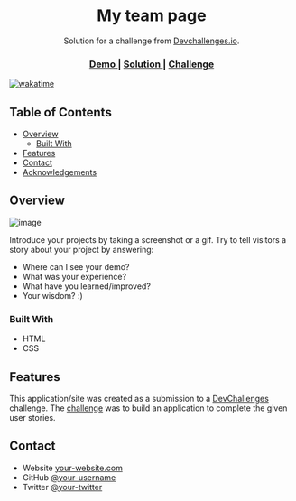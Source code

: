 <!-- Please update value in the {}  -->

<h1 align="center">My team page </h1>

<div align="center">
   Solution for a challenge from  <a href="http://devchallenges.io" target="_blank">Devchallenges.io</a>.
</div>

<div align="center">
  <h3>
    <a href="https://rulocode.github.io/My-team-page/">
      Demo
    </a>
    <span> | </span>
    <a href="https://github.com/ruloCode/My-team-page">
      Solution
    </a>
    <span> | </span>
    <a href="https://devchallenges.io/challenges/hhmesazsqgKXrTkYkt0U">
      Challenge
    </a>
  </h3>
</div>

<!-- TABLE OF CONTENTS -->
[![wakatime](https://wakatime.com/badge/user/438a330e-6b52-4b08-9417-cdd9fc37a05a/project/9ef122b0-2bef-49f2-91a3-4dd129d42c2e.svg)](https://wakatime.com/badge/user/438a330e-6b52-4b08-9417-cdd9fc37a05a/project/9ef122b0-2bef-49f2-91a3-4dd129d42c2e)
## Table of Contents

- [Overview](#overview)
  - [Built With](#built-with)
- [Features](#features)
- [Contact](#contact)
- [Acknowledgements](#acknowledgements)

<!-- OVERVIEW -->

## Overview


![image](https://user-images.githubusercontent.com/48034545/150904121-9cc39bc2-44e7-42b2-a4e1-61ef101c417a.png)

Introduce your projects by taking a screenshot or a gif. Try to tell visitors a story about your project by answering:

- Where can I see your demo?
- What was your experience?
- What have you learned/improved?
- Your wisdom? :)

### Built With

<!-- This section should list any major frameworks that you built your project using. Here are a few examples.-->

- HTML
- CSS

## Features

<!-- List the features of your application or follow the template. Don't share the figma file here :) -->

This application/site was created as a submission to a [DevChallenges](https://devchallenges.io/challenges) challenge. The [challenge](https://devchallenges.io/challenges/hhmesazsqgKXrTkYkt0U) was to build an application to complete the given user stories.



## Contact

- Website [your-website.com](https://rulocode.com)
- GitHub [@your-username](https://github.com/ruloCode)
- Twitter [@your-twitter](https://twitter.com/rulo_code)
